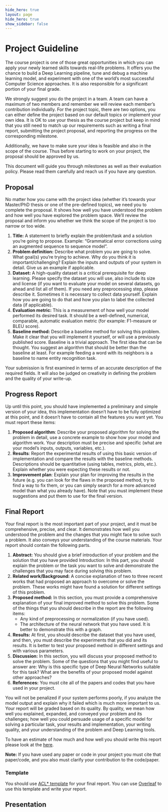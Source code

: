```yaml
---
hide_hero: true
layout: page
hide_hero: true
show_sidebar: false
---
```


# Project Guideline

The course project is one of those great opportunities in which you can apply your newly learned skills towards real-life problems.
It offers you the chance to build a Deep Learning pipeline, tune and debug a machine learning model,
and experiment with one of the world’s most successful Computer Science approaches.
It is also responsible for a significant portion of your final grade.

We strongly suggest you do the project in a team. A team can have a maximum of two members and remember we will review each member’s contribution individually.
For the project topic, there are two options, you can either define the project based on our default topics or implement your own idea.
It is OK to use your thesis as the course project but keep in mind that you still need to match up our requirements such as writing a final report,
submitting the project proposal, and reporting the progress on the corresponding milestone.

Additionally, we have to make sure your idea is feasible and also in the scope of the course.
Thus before starting to work on your project, the proposal should be approved by us.

This document will guide you through milestones as well as their evaluation policy. Please read them carefully and reach us if you have any question.

## Proposal
No matter how you came with the project idea (whether it’s towards your Master/PhD thesis or one of the pre-defined topics), we need you to complete the proposal. It shows how well you have understood the problem and how well you have explored the problem space. We’ll review the proposal and inform you whether we think the scope of the project is too narrow or too wide.

1. **Title:** A statement to briefly explain the problem/task and a solution you’re going to propose. Example: “Grammatical error corrections using an augmented sequence to sequence model”.
2. **Problem definition:** Describe what problem you are going to solve. What goal(s) you’re trying to achieve. Why do you think it is important/challenging? Explain the inputs and outputs of your system in detail. Give us an example if applicable.
3. **Dataset:** A high-quality dataset is a critical prerequisite for deep learning. Please specify the dataset you will use, also include its size and license (if you want to evaluate your model on several datasets, go ahead and list all of them). If you need any preprocessing step, please describe it. Sometimes it is necessary to collect data yourself. Explain how you are going to do that and how you plan to label the collected data (if applicable).
4. **Evaluation metric:** This is a measurement of how well your model performed its desired task. It should be a well-defined, numerical, comparable, automatic evaluation metric (for example: F1-measure or BLEU score).
5. **Baseline method:** Describe a baseline method for solving this problem. Make it clear that you will implement it yourself, or will use a previously published score. Baseline is a trivial approach. The first idea that can be thought. You suggest an algorithm that should be better than the baseline at least. For example feeding a word with its neighbors is a baseline to name entity recognition task.

Your submission is first examined in terms of an accurate description of the required fields. It will also be judged on creativity in defining the problem and the quality of your write-up.

## Progress Report
Up until this point, you should have implemented a preliminary and simple version of your idea, this implementation doesn’t have to be fully optimized at this point, and it doesn’t have to contain all the features you want yet. You must report these items:

1. **Proposed algorithm**: Describe your proposed algorithm for solving the problem in detail, use a concrete example to show how your model and algorithm work. Your description must be precise and specific (what are your model’s inputs, outputs, variables, etc.).
2. **Results**: Report the experimental results of using this basic version of implementation and compare the results with the baseline methods. Descriptions should be quantitative (using tables, metrics, plots, etc.). Explain whether you were expecting these results or not.
3. **Improvement plan**: Explain your plan for improving the results in the future (e.g. you can look for the flaws in the proposed method, try to find a way to fix them, or you can simply search for a more advanced model than what you already have). Note that you must implement these suggestions and put them to use for the final version.

## Final Report

Your final report is the most important part of your project, and it must be comprehensive, precise, and clear. It demonstrates how well you understood the problem and the changes that you might face to solve such a problem. It also conveys your understanding of the course materials. Your report should contain the following parts.

1. **Abstract:** You should give a brief introduction of your problem and the solution that you have provided
Introduction: In this part, you should explain the problem or the task you want to solve and demonstrate the challenges that you may face during solving this problem.
2. **Related work/Background:** A concise explanation of two to three recent works that had proposed an approach to overcome or solve the problem. These works might have found a solution for different settings of this problem.
3. **Proposed method:** In this section, you must provide a comprehensive explanation of your final improved method to solve this problem. Some of the things that you should describe in the report are the following items:
    - Any kind of preprocessing or normalization (if you have used).
    - The architecture of the neural network that you have used. It is better to demonstrate this with a graph.
4. **Results:** At first, you should describe the dataset that you have used, and then, you must describe the experiments that you did and its results. It is better to test your proposed method in different settings and with various parameters.
5. **Discussion:** In this section, you will discuss your proposed method to solve the problem. Some of the questions that you might find useful to answer are:
Why is this specific type of Deep Neural Networks suitable for this task?
What are the benefits of your proposed model against other approaches?
6. **References:** You must cite all of the papers and codes that you have used in your project.

You will not be penalized if your system performs poorly, if you analyze the model output and explain why it failed which is much more important to us. Your report will be graded based on its quality. By quality, we mean how well you explained, expanded, and conveyed your problem and its challenges; how well you could persuade usage of a specific model for solving a particular task, your results and implementation, your writing quality, and your understanding of the problem and Deep Learning tools.

To have an estimate of how much and how well you should write this report please look at the [here](https://teias-courses.github.io/nlp99/projects).

**Note:** If you have used any paper or code in your project you must cite that paper/code, and you also must clarify your contribution to the code/paper.

### Template 

You should use [ACL* template](https://github.com/acl-org/acl-style-files) for your final report. You can use [Overleaf](https://www.overleaf.com/latex/templates/acl-2020-proceedings-template/zsrkcwjptpcd) to use this template and write your report.


## Presentation
